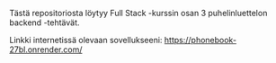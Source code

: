 Tästä repositoriosta löytyy Full Stack -kurssin osan 3 puhelinluettelon backend -tehtävät.

Linkki internetissä olevaan sovellukseeni: https://phonebook-27bl.onrender.com/